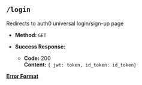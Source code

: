 **`/login`**
----

Redirects to auth0 universal login/sign-up page

* **Method:** `GET`

* **Success Response:**
  * **Code:** 200 <br />
    **Content:** `{ jwt: token, id_token: id_token}`
    
    
 **[Error Format](error.md)**
